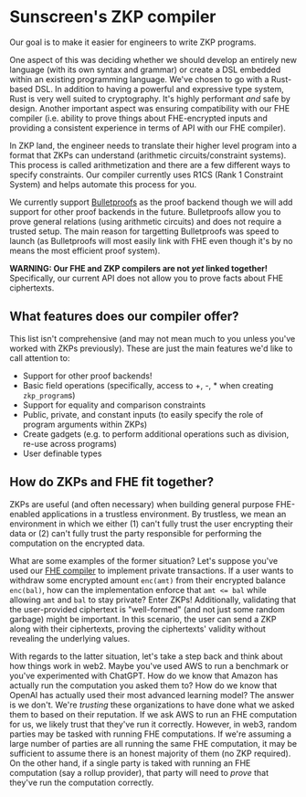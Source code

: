 # Sunscreen's ZKP compiler

Our goal is to make it easier for engineers to write ZKP programs.

One aspect of this was deciding whether we should develop an entirely new language (with its own syntax and grammar) or create a DSL embedded within an existing programming language. We've chosen to go with a Rust-based DSL. In addition to having a powerful and expressive type system, Rust is very well suited to cryptography. It's highly performant *and* safe by design. Another important aspect was ensuring compatibility with our FHE compiler (i.e. ability to prove things about FHE-encrypted inputs and providing a consistent experience in terms of API with our FHE compiler).

In ZKP land, the engineer needs to translate their higher level program into a format that ZKPs can understand (arithmetic circuits/constraint systems). This process is called arithmetization and there are a few different ways to specify constraints. Our compiler currently uses R1CS (Rank 1 Constraint System) and helps automate this process for you.

We currently support [Bulletproofs](https://github.com/zkcrypto/bulletproofs) as the proof backend though we will add support for other proof backends in the future. Bulletproofs allow you to prove general relations (using arithmetic circuits) and does not require a trusted setup. The main reason for targetting Bulletproofs was speed to launch (as Bulletproofs will most easily link with FHE even though it's by no means the most efficient proof system).

**WARNING: Our FHE and ZKP compilers are not _yet_ linked together!** Specifically, our current API does not allow you to prove facts about FHE ciphertexts.

## What features does our compiler offer?
This list isn't comprehensive (and may not mean much to you unless you've worked with ZKPs previously). These are just the main features we'd like to call attention to:
- Support for other proof backends!
- Basic field operations (specifically, access to +, -, * when creating `zkp_program`s)
- Support for equality and comparison constraints
- Public, private, and constant inputs (to easily specify the role of program arguments within ZKPs)
- Create gadgets (e.g. to perform additional operations such as division, re-use across programs)
- User definable types


## How do ZKPs and FHE fit together?

ZKPs are useful (and often necessary) when building general purpose FHE-enabled
applications in a trustless environment. By trustless, we mean an environment in which we either (1) can't fully trust the user encrypting their data or (2) can't fully trust the party responsible for performing the computation on the encrypted data.

What are some examples of the former situation? Let's suppose you've used our [FHE compiler](https://github.com/Sunscreen-tech/Sunscreen) to implement private transactions. If a user wants to withdraw some encrypted amount `enc(amt)` from their encrypted balance `enc(bal)`, how can the implementation enforce that `amt <= bal` while allowing `amt` and `bal` to stay private? Enter ZKPs! Additionally, validating that the user-provided ciphertext is "well-formed" (and not just some random garbage) might be important. In this scenario, the user can send a ZKP along with their ciphertexts, proving the ciphertexts' validity without revealing the underlying values.

With regards to the latter situation, let's take a step back and think about how things work in web2. Maybe you've used AWS to run a benchmark or you've experimented with ChatGPT. How do we know that Amazon has actually run the computation you asked them to? How do we know that OpenAI has actually used their most advanced learning model? The answer is we don't. We're *trusting* these organizations to have done what we asked them to based on their reputation. If we ask AWS to run an FHE computation for us, we likely trust that they've run it correctly. However, in web3, random parties may be tasked with running FHE computations. If we're assuming a large number of parties are all running the same FHE computation, it may be sufficient to assume there is an honest majority of them (no ZKP required). On the other hand, if a single party is taked with running an FHE computation (say a rollup provider), that party will need to *prove* that they've run the computation correctly.  


